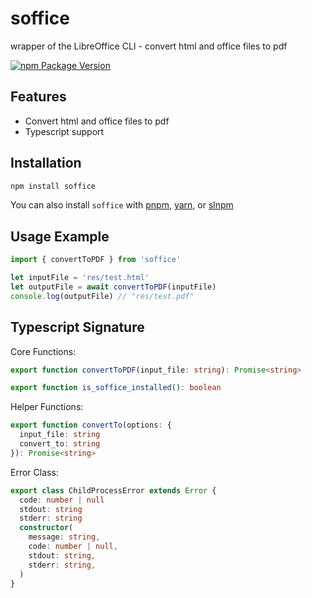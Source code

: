 # soffice

wrapper of the LibreOffice CLI - convert html and office files to pdf

[![npm Package Version](https://img.shields.io/npm/v/soffice)](https://www.npmjs.com/package/soffice)

## Features

- Convert html and office files to pdf
- Typescript support

## Installation

```bash
npm install soffice
```

You can also install `soffice` with [pnpm](https://pnpm.io/), [yarn](https://yarnpkg.com/), or [slnpm](https://github.com/beenotung/slnpm)

## Usage Example

```typescript
import { convertToPDF } from 'soffice'

let inputFile = 'res/test.html'
let outputFile = await convertToPDF(inputFile)
console.log(outputFile) // "res/test.pdf"
```

## Typescript Signature

Core Functions:

```typescript
export function convertToPDF(input_file: string): Promise<string>

export function is_soffice_installed(): boolean
```

Helper Functions:

```typescript
export function convertTo(options: {
  input_file: string
  convert_to: string
}): Promise<string>
```

Error Class:

```typescript
export class ChildProcessError extends Error {
  code: number | null
  stdout: string
  stderr: string
  constructor(
    message: string,
    code: number | null,
    stdout: string,
    stderr: string,
  )
}
```
